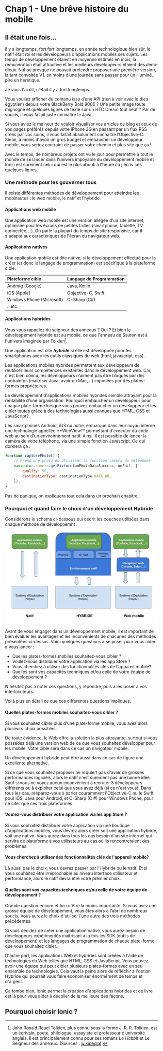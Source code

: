 # Chap 1 - Une brêve histoire du mobile

## Il était une fois...

Il y a longtemps, fort fort longtemps, en année technologique bien sûr, le natif était roi et les développeurs d'applications mobiles ses sujets. Les temps de développement étaient en moyenne estimés en mois, la rémunération était attractive et les meilleurs développeurs étaient des demi-dieux. Nul ou presque ne pouvait prétendre proposer une première version, la tant convoitée V1, en moins d’une journée sans passer pour un illuminé, pire un hérétique.

Je vous l'ai dit, c’était il y a fort longtemps.

Vous vouliez afficher du contenu issu d’une API \(rien à voir avec le dieu égyptien\) depuis votre BlackBerry Bold 9000 ? Une petite image toute mignogne et quelques lignes de texte sur un HTC Dream tout neuf ? Par de soucis, il vous fallait juste connaître le Java.

Si vous aviez le malheur de vouloir visualiser vos articles de blog et ceux de vos pages préférés depuis votre iPhone 3G en passant par un flux RSS créés par vos soins, il vous fallait absolument connaître l’Objective-C. Sinon, à moins d'avoir un gros budget et embaucher un développeur mobile, vous seriez contraint de passer votre chemin et plus vite que ça !

Avec le temps, de nombreux projets ont vu le jour pour permettre à tout le monde de se lancer dans l'univers impoyable du développement mobile et Ionic est surement celui qui est le plus abouti à l'heure où j'écris ces quelques lignes.

### Une méthode pour les gouverner tous

Il existe différentes méthodes de développement pour atteindre les mobinautes : le web mobile, le natif et l'hybride.

#### Applications web mobile

Une application web mobile est une version allégée d'un site internet, optimisée pour les écrans de petites tailles \(smartphone, tablette, TV connectée,...\). On parle la plupart du temps de site responsive, car il s'adapte aux caractériques de l'écran du navigateur web.

#### Applications natives

Une application mobile est dite native, si le développement effectué pour la créer \(et donc le langage de programmation\) est spécifique à la plateforme cible.

| Plateforme cible | Langage de Programmation |
| :--- | :--- |
| Androig \(Google\) | Java, Kotlin |
| iOS \(Apple\) | Objective-C, Swift |
| Windows Phone \(Microsoft\) | C-Sharp \(C\#\) |
| ...etc |  |

#### Applications hybrides

Vous vous rappelez du seigneur des anneaux ? Oui ? Et bien le développement hybride est au mobile, ce que l'anneau de Sauron est à l'univers imaginée par Tolkien[^1].

Une application est dite _**hybride**_ si elle est développée pour les smartphones avec les outils classiques du web \(html, javascript, css\).

Les applications mobiles hybrides permettent aux développeurs de réutiliser leurs compétences existantes dans le développement web. Car, c'est bien connu, les développeurs n'aiment pas être bloqués par des contraintes \(maitriser Java, avoir un Mac,...\) imposées par des plates-formes propriétaires.

Le développement d'applications mobiles hybrides semble attrayant pour la rentabilité d'une organisation. Pourquoi embaucher un développeur pour chaque plate-forme lorsque vous pouvez embaucher un développeur et les cibler toutes grâce à des technologies aussi connues que HTML, CSS et JavaScript?.

Les smartphones Android, iOS ou autre, embarque dans leur noyau interne une technologie appellée \*\*WebView\*\* permettant d'executer du code web au sein d'un environnement natif. Ainsi, il est possible de lancer la caméra de votre téléphone, via une simple fonction Javascript. Ce qui donnera ça :

```js
function capturePhoto() {
    // Prend une photo en utilisant la fonction camera du téléphone
    navigator.camera.getPicture(onPhotoDataSuccess, onFail, {
        quality: 50,
        destinationType: destinationType.DATA_URL
    });
}
```

Pas de panique, on expliquera tout cela dans un prochain chapitre.

### Pourquoi et quand faire le choix d'un développement Hybride

Considérons le schema ci-dessous qui décrit les couches utilisées dans chaque méthode de développemnt :![](/assets/webview_schema.jpg)

Avant de vous engager dans un développement mobile, il est important de bien évaluer les avantages et les inconvénients de chacunes des méthodes présentées ci-dessus. Voici quelques questions à se poser pour vous aider à vous lancer :

* Quelles plates-formes mobiles souhaitez-vous cibler ?
* Voulez-vous distribuer votre application via les app Store ?
* Vous cherchez à utiliser des fonctionnalités clés de l'appareil mobile?
* Quelles sont vos capacités techniques et/ou celle de votre équipe de développement ?

N'hésitez pas à noter ces questions, y répondre, puis à les poser à vos interlocuteurs.

Voilà plus en détail ce que ces différentes questions impliques.

#### Quelles plates-formes mobiles souhaitez-vous cibler ?

Si vous souhaitez cibler plus d'une plate-forme mobile, vous avez alors plusieurs choix possibles.

De toute évidence, le Web offre la solution la plus attrayante, surtout si vous possédez déjà une version web de ce que vous souhaitez développer pour les mobile. Votre cible sera dans ce cas un navigateur mobile.

Un développement hybride peut être aussi dans ce cas de figure une excellente alternative.

Si ce que vous souhaitez proposer ne requiert pas d'avoir de grosses performances logiciels, alors le natif n'est surement pas une bonne idée. Sauf si vous ne voyez aucun inconvénient à recruter 3 développeurs différents ou à exploiter celui que vous avez déjà \(si ce n'est vous\). Dans tous les cas, préparez-vous à parler couramment l'Objective-C ou le Swift pour iOS, Java pour Android, et C-Sharp \(C \#\) pour Windows Phone, pour ne citer que ces trois plateformes.

#### Voulez-vous distribuer votre application via les app Store ?

Si vous souhaitez distribuer votre application via une boutique d'applications mobiles, vous devrez alors créer soit une application hybride, soit une native. Vous aurez dans tous les cas besoin d'un site internet qui servira de plateforme à vos utilisateurs au cas où ils rencontreraient des problèmes.

#### Vous cherchez à utiliser des fonctionnalités clés de l'appareil mobile?

Là aussi pas le choix, vous devrez passer par l'Hybride ou le natif. Et si vous souhaitez être irréprochable au niveau interface utilisateur et performance, alors le natif devra être votre premier choix.

#### Quelles sont vos capacités techniques et/ou celle de votre équipe de développement ?

Grande question encore et loin d'être la moins importante. Si vous avez une grosse équipe de développement, vous êtes alors à l'abri de nombreux soucis. Vous aurez le choix d'utiliser l'une autre des trois méthodes précédentes.

Si vous décidez de créer une application native, vous aurez besoin de développeurs expérimentés maîtrisant à la fois les SDK \(outils de développement\)  et les langages de programmation de chaque plate-forme que vous souhaitez cibler.

D'autre part, les applications Web et hybrides sont créées à l'aide de technologies du Web telles que HTML, CSS et JavaScript. Vous pouvez avoir une équipe qui peut cibler plusieurs plates-formes avec un seul ensemble de technologies. Cela vaut la peine alors de réfléchir à l'option Hybride qui pourrait vous faire économiser énormément de temps et d'argent.

Ça tombe bien, Ionic permet la création d'applications hybrides et ce livre est là pour vous aider à décoller de la meilleure des façons.

## Pourquoi choisir Ionic ?

[^1]: John Ronald Reuel Tolkien, plus connu sous la forme J. R. R. Tolkien, est un écrivain, poète, philologue, essayiste et professeur d’université anglais. Il est principalement connu pour ses romans _Le Hobbit_ et Le Seigneur des anneaux. \(Sources : [wikipédia](https://fr.wikipedia.org/wiki/J._R._R._Tolkien)\). 

